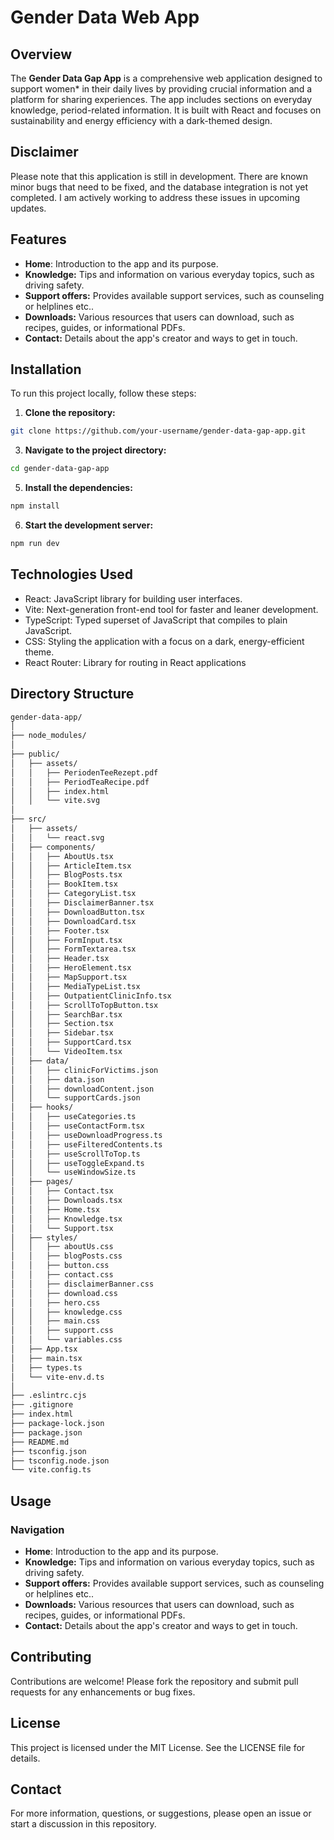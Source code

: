# Gender Data Web App

## Overview
The **Gender Data Gap App** is a comprehensive web application designed to support women* in their daily lives by providing crucial information and a platform for sharing experiences. The app includes sections on everyday knowledge, period-related information. It is built with React and focuses on sustainability and energy efficiency with a dark-themed design.

## Disclaimer
Please note that this application is still in development. There are known minor bugs that need to be fixed, and the database integration is not yet completed. I am actively working to address these issues in upcoming updates.

## Features
- **Home**: Introduction to the app and its purpose.
- **Knowledge:** Tips and information on various everyday topics, such as driving safety.
- **Support offers:** Provides  available support services, such as counseling or helplines etc..
- **Downloads:** Various resources that users can download, such as recipes, guides, or informational PDFs.
- **Contact:** Details about the app's creator and ways to get in touch.

 ## Installation
To run this project locally, follow these steps:

1. **Clone the repository:**
```bash
git clone https://github.com/your-username/gender-data-gap-app.git
```

3. **Navigate to the project directory:**
```bash
cd gender-data-gap-app
```
5. **Install the dependencies:**
```bash
npm install
```

6. **Start the development server:**
```bash
npm run dev
```
## Technologies Used
- React: JavaScript library for building user interfaces.
- Vite: Next-generation front-end tool for faster and leaner development.
- TypeScript: Typed superset of JavaScript that compiles to plain JavaScript.
- CSS: Styling the application with a focus on a dark, energy-efficient theme.
- React Router: Library for routing in React applications

## Directory Structure
```bash
gender-data-app/
│
├── node_modules/
│
├── public/
│   ├── assets/
│   │   ├── PeriodenTeeRezept.pdf
│   │   ├── PeriodTeaRecipe.pdf
│   │   ├── index.html
│   │   └── vite.svg
│
├── src/
│   ├── assets/
│   │   └── react.svg
│   ├── components/
│   │   ├── AboutUs.tsx
│   │   ├── ArticleItem.tsx
│   │   ├── BlogPosts.tsx
│   │   ├── BookItem.tsx
│   │   ├── CategoryList.tsx
│   │   ├── DisclaimerBanner.tsx
│   │   ├── DownloadButton.tsx
│   │   ├── DownloadCard.tsx
│   │   ├── Footer.tsx
│   │   ├── FormInput.tsx
│   │   ├── FormTextarea.tsx
│   │   ├── Header.tsx
│   │   ├── HeroElement.tsx
│   │   ├── MapSupport.tsx
│   │   ├── MediaTypeList.tsx
│   │   ├── OutpatientClinicInfo.tsx
│   │   ├── ScrollToTopButton.tsx
│   │   ├── SearchBar.tsx
│   │   ├── Section.tsx
│   │   ├── Sidebar.tsx
│   │   ├── SupportCard.tsx
│   │   └── VideoItem.tsx
│   ├── data/
│   │   ├── clinicForVictims.json
│   │   ├── data.json
│   │   ├── downloadContent.json
│   │   └── supportCards.json
│   ├── hooks/
│   │   ├── useCategories.ts
│   │   ├── useContactForm.tsx
│   │   ├── useDownloadProgress.ts
│   │   ├── useFilteredContents.ts
│   │   ├── useScrollToTop.ts
│   │   ├── useToggleExpand.ts
│   │   └── useWindowSize.ts
│   ├── pages/
│   │   ├── Contact.tsx
│   │   ├── Downloads.tsx
│   │   ├── Home.tsx
│   │   ├── Knowledge.tsx
│   │   └── Support.tsx
│   ├── styles/
│   │   ├── aboutUs.css
│   │   ├── blogPosts.css
│   │   ├── button.css
│   │   ├── contact.css
│   │   ├── disclaimerBanner.css
│   │   ├── download.css
│   │   ├── hero.css
│   │   ├── knowledge.css
│   │   ├── main.css
│   │   ├── support.css
│   │   └── variables.css
│   ├── App.tsx
│   ├── main.tsx
│   ├── types.ts
│   └── vite-env.d.ts
│
├── .eslintrc.cjs
├── .gitignore
├── index.html
├── package-lock.json
├── package.json
├── README.md
├── tsconfig.json
├── tsconfig.node.json
└── vite.config.ts

```
## Usage

### Navigation
- **Home**: Introduction to the app and its purpose.
- **Knowledge:** Tips and information on various everyday topics, such as driving safety.
- **Support offers:** Provides  available support services, such as counseling or helplines etc..
- **Downloads:** Various resources that users can download, such as recipes, guides, or informational PDFs.
- **Contact:** Details about the app's creator and ways to get in touch.

## Contributing
Contributions are welcome! Please fork the repository and submit pull requests for any enhancements or bug fixes.

## License
This project is licensed under the MIT License. See the LICENSE file for details.

## Contact
For more information, questions, or suggestions, please open an issue or start a discussion in this repository.
